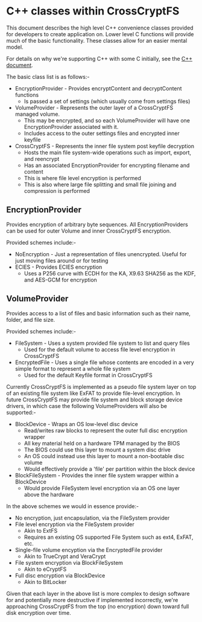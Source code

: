 # C++ classes within CrossCryptFS

This document describes the high level C++ convenience classes provided for
developers to create application on. Lower level C functions will provide
much of the basic functionality. These classes allow for an easier mental
model.

For details on why we're supporting C++ with some C initially, see the
[C++ document](CPP.md).

The basic class list is as follows:-

- EncryptionProvider - Provides encryptContent and decryptContent functions
  - Is passed a set of settings (which usually come from settings files)
- VolumeProvider - Represents the outer layer of a CrossCryptFS managed volume.
  - This may be encrypted, and so each VolumeProvider will have one 
  EncryptionProvider associated with it.
  - Includes access to the outer settings files and encrypted inner keyfile
- CrossCryptFS - Represents the inner file system post keyfile decryption
  - Hosts the main file system-wide operations such as import, export, and 
  reencrypt
  - Has an associated EncryptionProvider for encrypting filename and content
  - This is where file level encryption is performed
  - This is also where large file splitting and small file joining and 
  compression is performed

## EncryptionProvider

Provides encryption of arbitrary byte sequences. All EncryptionProviders can be
used for outer Volume and inner CrossCryptFS encryption.

Provided schemes include:-

- NoEncryption - Just a representation of files unencrypted. Useful for just
moving files around or for testing
- ECIES - Provides ECIES encryption
  - Uses a P256 curve with ECDH for the KA, X9.63 SHA256 as the KDF, and
  AES-GCM for encryption

## VolumeProvider

Provides access to a list of files and basic information such as their name,
folder, and file size.

Provided schemes include:-

- FileSystem - Uses a system provided file system to list and query files
  - Used for the default volume to access file level encryption in CrossCryptFS
- EncryptedFile - Uses a single file whose contents are encoded in a very 
simple format to represent a whole file system
  - Used for the default Keyfile format in CrossCryptFS

Currently CrossCryptFS is implemented as a pseudo file system layer on top of
an existing file system like ExFAT to provide file-level encryption. In future
CrossCryptFS may provide file system and block storage device drivers, in which
case the following VolumeProviders will also be supported:-

- BlockDevice - Wraps an OS low-level disc device
  - Read/writes raw blocks to represent the outer full disc encryption wrapper
  - All key material held on a hardware TPM managed by the BIOS
  - The BIOS could use this layer to mount a system disc drive
  - An OS could instead use this layer to mount a non-bootable disc volume
  - Would effectively provide a 'file' per partition within the block device
- BlockFileSystem - Provides the inner file system wrapper within a BlockDevice
  - Would provide FileSystem level encryption via an OS one layer above the 
  hardware

In the above schemes we would in essence provide:-

- No encryption, just encapsulation, via the FileSystem provider
- File level encryption via the FileSystem provider
  - Akin to ExtFS
  - Requires an existing OS supported File System such as ext4, ExFAT, etc.
- Single-file volume encyption via the EncryptedFile provider
  - Akin to TrueCrypt and VeraCrypt
- File system encryption via BlockFileSystem
  - Akin to eCryptFS
- Full disc encryption via BlockDevice
  - Akin to BitLocker

Given that each layer in the above list is more complex to design software for
and potentially more destructive if implemented incorrectly, we're approaching
CrossCryptFS from the top (no encryption) down toward full disk encryption
over time.